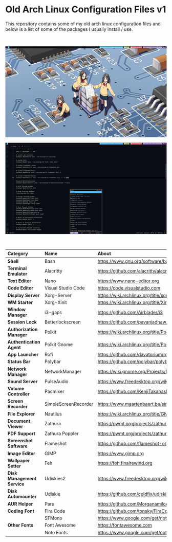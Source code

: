# Old Arch Linux Configuration Files v1

This repository contains some of my old arch linux configuration files and below is a list of some of the packages I usually install / use.

<br>

![ArchLinuxDesktop](image0.png)

![ArchLinuxVSCodeRofi](image1.png)

<br>

| **Category**              | **Name**           | **About**                                          |
|:--------------------------|:-------------------|:---------------------------------------------------|
|**Shell**                  |Bash                |https://www.gnu.org/software/bash                   |
|**Terminal Emulator**      |Alacritty           |https://github.com/alacritty/alacritty              |
|**Text Editor**            |Nano                |https://www.nano-editor.org                         |
|**Code Editor**            |Visual Studio Code  |https://code.visualstudio.com                       |
|**Display Server**         |Xorg-Server         |https://wiki.archlinux.org/title/xorg               |
|**WM Starter**             |Xorg-Xinit          |https://wiki.archlinux.org/title/Xinit              |
|**Window Manager**         |i3-gaps             |https://github.com/Airblader/i3                     |
|**Session Lock**           |Betterlockscreen    |https://github.com/pavanjadhaw/betterlockscreen     |
|**Authorization Manager**  |Polkit              |https://wiki.archlinux.org/title/Polkit             |
|**Authentication Agent**   |Polkit Gnome        |https://wiki.archlinux.org/title/Polkit             |
|**App Launcher**           |Rofi                |https://github.com/davatorium/rofi                  |
|**Status Bar**             |Polybar             |https://github.com/polybar/polybar                  |
|**Network Manager**        |NetworkManager      |https://wiki.gnome.org/Projects/NetworkManager      |
|**Sound Server**           |PulseAudio          |https://www.freedesktop.org/wiki/Software/PulseAudio|
|**Volume Controller**      |Pacmixer            |https://github.com/KenjiTakahashi/pacmixer          |
|**Screen Recorder**        |SimpleScreenRecorder|https://www.maartenbaert.be/simplescreenrecorder    |
|**File Explorer**          |Nautilus            |https://wiki.archlinux.org/title/GNOME/Files        |
|**Document Viewer**        |Zathura             |https://pwmt.org/projects/zathura                   |
|**PDF Support**            |Zathura Poppler     |https://pwmt.org/projects/zathura-pdf-poppler       |
|**Screenshot Software**    |Flameshot           |https://github.com/flameshot-org/flameshot          |
|**Image Editor**           |GIMP                |https://www.gimp.org                                |
|**Wallpaper Setter**       |Feh                 |https://feh.finalrewind.org                         |
|**Disk Management Service**|Udiskies2           |https://www.freedesktop.org/wiki/Software/udisks    |
|**Disk Automounter**       |Udiskie             |https://github.com/coldfix/udiskie                  |
|**AUR Helper**             |Paru                |https://github.com/Morganamilo/paru                 |
|**Coding Font**            |Fira Code           |https://github.com/tonsky/FiraCode                  |
|                           |SFMono              |https://www.google.com/get/noto                     |
|**Other Fonts**            |Font Awesome        |https://fontawesome.com                             |
|                           |Noto Fonts          |https://www.google.com/get/noto                     |
